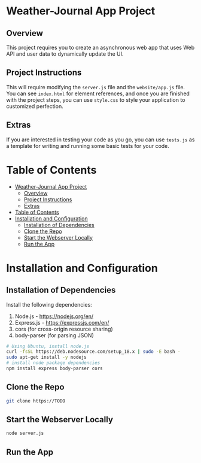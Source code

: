 # Weather-Journal App Project

## Overview
This project requires you to create an asynchronous web app that uses Web API and user data to dynamically update the UI. 

## Project Instructions
This will require modifying the `server.js` file and the `website/app.js` file. You can see `index.html` for element references, and once you are finished with the project steps, you can use `style.css` to style your application to customized perfection.

## Extras
If you are interested in testing your code as you go, you can use `tests.js` as a template for writing and running some basic tests for your code.

# Table of Contents
- [Weather-Journal App Project](#weather-journal-app-project)
  - [Overview](#overview)
  - [Project Instructions](#project-instructions)
  - [Extras](#extras)
- [Table of Contents](#table-of-contents)
- [Installation and Configuration](#installation-and-configuration)
  - [Installation of Dependencies](#installation-of-dependencies)
  - [Clone the Repo](#clone-the-repo)
  - [Start the Webserver Locally](#start-the-webserver-locally)
  - [Run the App](#run-the-app)

# Installation and Configuration

## Installation of Dependencies
Install the following dependencies:
1. Node.js - https://nodejs.org/en/
2. Express.js - https://expressjs.com/en/
3. cors (for cross-origin resource sharing)
4. body-parser (for parsing JSON)

```bash
# Using Ubuntu, install node.js
curl -fsSL https://deb.nodesource.com/setup_18.x | sudo -E bash -
sudo apt-get install -y nodejs
# install node package dependencies
npm install express body-parser cors
```

## Clone the Repo
```bash
git clone https://TODO
```
## Start the Webserver Locally
```bash
node server.js
```
## Run the App
